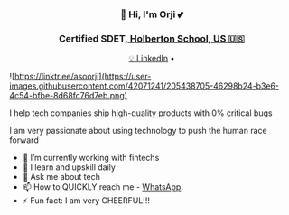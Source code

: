<h3 align="center">👋 Hi, I'm Orji 💕</h3>
<h3 align="center">Certified SDET,<a href="https://www.holbertonschool.com/"> Holberton School, US 🇺🇸</a> </h3>
<p align="center">
  <a href="https://www.linkedin.com/in/aso-ndubuisi-orji/">💡 LinkedIn</a> •
</p>

![https://linktr.ee/asoorji](https://user-images.githubusercontent.com/42071241/205438705-46298b24-b3e6-4c54-bfbe-8d68fc76d7eb.png)

I help tech companies ship high-quality products with 0% critical bugs

I am very passionate about using technology to push the human race forward

- 🔭 I’m currently working with fintechs 
- 🌱 I learn and upskill daily
- 💬 Ask me about tech 
- 📫 How to QUICKLY reach me - [WhatsApp](https://wa.me/2348129976178?text=Hi%20Orji%2C%20I%20visited%20your%20Github%20and%20was%20redirected%20here).
- ⚡ Fun fact: I am very CHEERFUL!!!

<!--
<h3 align="left">Languages and Tools:</h3>
<p align="left">  <a href="https://git-scm.com/" target="_blank" rel="noreferrer"> <img src="https://www.vectorlogo.zone/logos/git-scm/git-scm-icon.svg" alt="git" width="40" height="40"/> </a>   <a href="https://developer.mozilla.org/en-US/docs/Web/JavaScript" target="_blank" rel="noreferrer"> <img src="https://raw.githubusercontent.com/devicons/devicon/master/icons/javascript/javascript-original.svg" alt="javascript" width="40" height="40"/> </a> <a href="https://www.python.org/" target="_blank" rel="noreferrer"> <img src="https://raw.githubusercontent.com/github/explore/80688e429a7d4ef2fca1e82350fe8e3517d3494d/topics/python/python.png" alt="javascript" width="40" height="40"/> </a> 
</p>
-->
